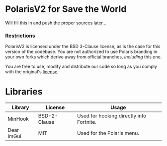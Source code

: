 # PolarisV2 for Save the World
Will fill this in and push the proper sources later...

### Restrictions
PolarisV2 is licensed under the BSD 3-Clause license, as is the case for this version of the codebase. You are not authorized to use Polaris branding in your own forks which derive away from official branches, *including* this one.

You are free to use, modify and distribute our code so long as you comply with the original's [license](https://github.com/PolarisV2/Polaris/blob/main/LICENSE).

# Libraries
| Library       | License       | Usage                                                     |
| ------------- | ------------- | --------------------------------------------------------- |
| MinHook       | BSD-2-Clause  | Used for hooking directly into Fortnite.                  |
| Dear ImGui    | MIT           | Used for the Polaris menu.                                |
